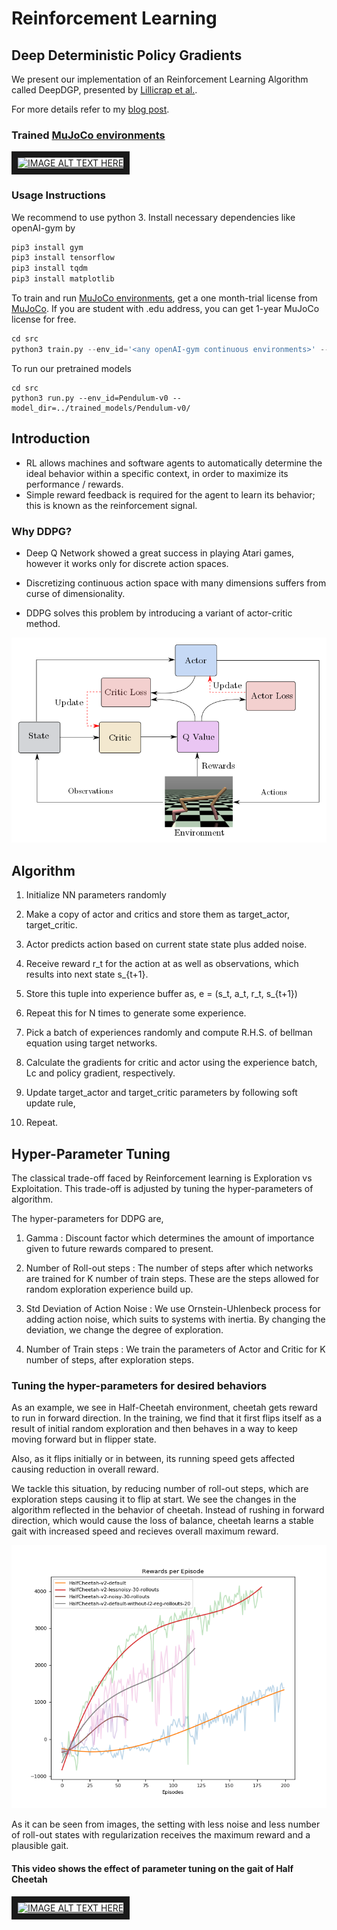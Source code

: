 # Reinforcement Learning
## Deep Deterministic Policy Gradients

We present our implementation of an Reinforcement Learning Algorithm called DeepDGP, presented by [Lillicrap et
al.](https://arxiv.org/abs/1509.02971).

For more details refer to my [blog post](https://deshpandeshrinath.github.io/blog/2018/05/05/DDPG).

### Trained [MuJoCo environments](https://gym.openai.com/envs/#mujoco)

<a href="https://www.youtube.com/embed/C5tIEuEycJY " target="_blank"><img src="http://img.youtube.com/vi/C5tIEuEycJY/0.jpg"
alt="IMAGE ALT TEXT HERE" width="240" height="180" border="10" /></a>

### Usage Instructions
We recommend to use python 3.
Install necessary dependencies like openAI-gym by

``` python
pip3 install gym
pip3 install tensorflow
pip3 install tqdm
pip3 install matplotlib
```

To train and run [MuJoCo environments](https://gym.openai.com/envs/#mujoco),
get a one month-trial license from [MuJoCo](http://www.mujoco.org/).
If you are student with .edu address, you can get 1-year MuJoCo license for
free.


``` python
cd src
python3 train.py --env_id='<any openAI-gym continuous environments>' --model_dir=../trained_models/
```

To run our pretrained models
```
cd src
python3 run.py --env_id=Pendulum-v0 --model_dir=../trained_models/Pendulum-v0/
```

## Introduction

- RL allows machines and software agents to automatically determine the ideal behavior within a specific context, in order to maximize its performance / rewards.
- Simple reward feedback is required for the agent to learn its behavior; this is known as the reinforcement signal.

### Why DDPG?

- Deep Q Network showed a great success in playing Atari games, however it works only for discrete action spaces.

- Discretizing continuous action space with many dimensions suffers from curse of dimensionality.

- DDPG solves this problem by introducing a variant of actor-critic method.

![Overview](./assets/overview.png)

## Algorithm

1. Initialize NN parameters randomly

2. Make a copy of actor and critics and store them as target_actor, target_critic.

3. Actor predicts action based on current state state plus added noise.

4. Receive reward r_t for the action at as well as observations, which results into next state s_{t+1}.

5. Store this tuple into experience buffer as, e = (s_t, a_t, r_t, s_{t+1})

6. Repeat this for N times to generate some experience.

7. Pick a batch of experiences randomly and compute R.H.S. of bellman equation using target networks.

8. Calculate the gradients for critic and actor using the experience batch, Lc and  policy gradient, respectively.

9. Update target_actor and target_critic parameters by following soft update rule,

10. Repeat.


## Hyper-Parameter Tuning
The classical trade-off faced by Reinforcement learning is Exploration vs
Exploitation. This trade-off is adjusted by tuning the hyper-parameters of
algorithm.

The hyper-parameters for DDPG are,

1. Gamma : Discount factor which determines the amount of importance given to future rewards compared to
    present.

2. Number of Roll-out steps : The number of steps after which networks are trained
   for K number of train steps. These are the steps allowed for random
   exploration experience build up.

3. Std Deviation of Action Noise : We use Ornstein-Uhlenbeck process for adding action noise,
   which suits to systems with inertia. By changing the deviation, we change the
   degree of exploration.

4. Number of Train steps : We train the parameters of Actor and Critic for K
   number of steps, after exploration steps.


### Tuning the hyper-parameters for desired behaviors

As an example, we see in Half-Cheetah environment, cheetah gets reward to run in
forward direction. In the training, we find that it first flips itself as a
result of initial random exploration and then behaves in a way to keep moving
forward but in flipper state.

Also, as it flips initially or in between, its running speed gets affected causing
reduction in overall reward.

We tackle this situation, by reducing number of roll-out steps, which are
exploration steps causing it to flip at start. We see the changes in the
algorithm reflected in the behavior of cheetah.
Instead of rushing in forward direction, which would cause the loss of balance,
cheetah learns a stable gait with increased speed and recieves overall maximum reward.

![Comparison of Different settings of Parameters based on Rewards per episode](./assets/rewards.png)

As it can be seen from images, the setting with less noise and less number of
roll-out states with regularization receives the maximum reward and a plausible
gait.

#### This video shows the effect of parameter tuning on the gait of Half Cheetah
<a href="https://www.youtube.com/embed/qU8Nd9lyxlw" target="_blank"><img src="http://img.youtube.com/vi/qU8Nd9lyxlw/0.jpg"
alt="IMAGE ALT TEXT HERE" width="240" height="180" border="10" /></a>

